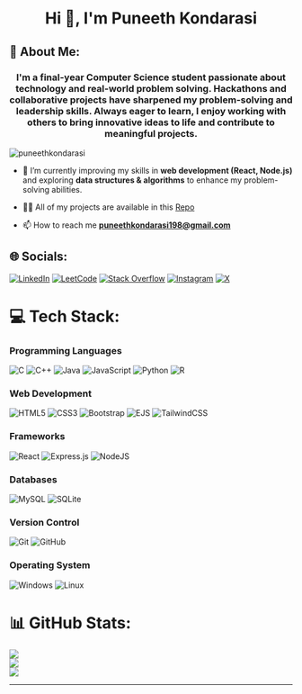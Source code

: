 <h1 align="center">Hi 👋, I'm Puneeth Kondarasi</h1>

## 💫 About Me:
<h3 align="center">I'm a final-year Computer Science student passionate about technology and real-world problem solving. Hackathons and collaborative projects have sharpened my problem-solving and leadership skills. Always eager to learn, I enjoy working with others to bring innovative ideas to life and contribute to meaningful projects.</h3>

<p align="left"> <img src="https://komarev.com/ghpvc/?username=puneethkondarasi&label=Profile%20views&color=0e75b6&style=flat" alt="puneethkondarasi" /> </p>

- 🌱 I’m currently improving my skills in **web development (React, Node.js)** and exploring **data structures & algorithms** to enhance my problem-solving abilities.

- 👨‍💻 All of my projects are available in this [Repo](https://github.com/PuneethKondarasi/My_Projects)

- 📫 How to reach me **puneethkondarasi198@gmail.com**

## 🌐 Socials:
[![LinkedIn](https://img.shields.io/badge/LinkedIn-%230077B5.svg?logo=linkedin&logoColor=white)](https://linkedin.com/in/puneeth-kondarasi)
[![LeetCode](https://img.shields.io/badge/LeetCode-%23FFA116.svg?logo=LeetCode&logoColor=white)](https://www.leetcode.com/puneeth_kondarasi) 
[![Stack Overflow](https://img.shields.io/badge/-Stackoverflow-FE7A16?logo=stack-overflow&logoColor=white)](https://stackoverflow.com/users/puneeth-kondarasi) 
[![Instagram](https://img.shields.io/badge/Instagram-%23E4405F.svg?logo=Instagram&logoColor=white)](https://instagram.com/puneeth_kondarasi) 
[![X](https://img.shields.io/badge/X-black.svg?logo=X&logoColor=white)](https://x.com/puneethk2004) 

# 💻 Tech Stack:
### Programming Languages
![C](https://img.shields.io/badge/c-%2300599C.svg?style=for-the-badge&logo=c&logoColor=white) 
![C++](https://img.shields.io/badge/c++-%2300599C.svg?style=for-the-badge&logo=c%2B%2B&logoColor=white) 
![Java](https://img.shields.io/badge/java-%23ED8B00.svg?style=for-the-badge&logo=openjdk&logoColor=white) 
![JavaScript](https://img.shields.io/badge/javascript-%23323330.svg?style=for-the-badge&logo=javascript&logoColor=%23F7DF1E) 
![Python](https://img.shields.io/badge/python-3670A0?style=for-the-badge&logo=python&logoColor=ffdd54) 
![R](https://img.shields.io/badge/r-%23276DC3.svg?style=for-the-badge&logo=r&logoColor=white)

### Web Development
![HTML5](https://img.shields.io/badge/html5-%23E34F26.svg?style=for-the-badge&logo=html5&logoColor=white) 
![CSS3](https://img.shields.io/badge/css3-%231572B6.svg?style=for-the-badge&logo=css3&logoColor=white) 
![Bootstrap](https://img.shields.io/badge/bootstrap-%238511FA.svg?style=for-the-badge&logo=bootstrap&logoColor=white) 
![EJS](https://img.shields.io/badge/ejs-%23B4CA65.svg?style=for-the-badge&logo=ejs&logoColor=black) 
![TailwindCSS](https://img.shields.io/badge/tailwindcss-%2338B2AC.svg?style=for-the-badge&logo=tailwind-css&logoColor=white)

### Frameworks
![React](https://img.shields.io/badge/react-%2361DAFB.svg?style=for-the-badge&logo=react&logoColor=white)
![Express.js](https://img.shields.io/badge/express.js-%23404d59.svg?style=for-the-badge&logo=express&logoColor=%2361DAFB) 
![NodeJS](https://img.shields.io/badge/node.js-6DA55F?style=for-the-badge&logo=node.js&logoColor=white)

### Databases
![MySQL](https://img.shields.io/badge/mysql-4479A1.svg?style=for-the-badge&logo=mysql&logoColor=white) 
![SQLite](https://img.shields.io/badge/sqlite-%2307405e.svg?style=for-the-badge&logo=sqlite&logoColor=white)

### Version Control
![Git](https://img.shields.io/badge/git-%23F05033.svg?style=for-the-badge&logo=git&logoColor=white) 
![GitHub](https://img.shields.io/badge/github-%23121011.svg?style=for-the-badge&logo=github&logoColor=white)

### Operating System
![Windows](https://img.shields.io/badge/windows-%23008A8C.svg?style=for-the-badge&logo=windows&logoColor=white)
![Linux](https://img.shields.io/badge/linux-%23FCC624.svg?style=for-the-badge&logo=linux&logoColor=black)


# 📊 GitHub Stats:
![](https://github-readme-stats.vercel.app/api?username=PuneethKondarasi&theme=tokyonight&hide_border=false&include_all_commits=false&count_private=false)<br/>
![](https://github-readme-streak-stats.herokuapp.com/?user=PuneethKondarasi&theme=tokyonight&hide_border=false)<br/>
![](https://github-readme-stats.vercel.app/api/top-langs/?username=PuneethKondarasi&theme=tokyonight&hide_border=false&include_all_commits=false&count_private=false&layout=compact)

---

